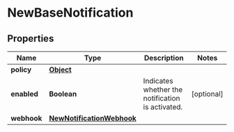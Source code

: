 

# NewBaseNotification


## Properties

Name | Type | Description | Notes
------------ | ------------- | ------------- | -------------
**policy** | [**Object**](.md) |  | 
**enabled** | **Boolean** | Indicates whether the notification is activated. |  [optional]
**webhook** | [**NewNotificationWebhook**](NewNotificationWebhook.md) |  | 



